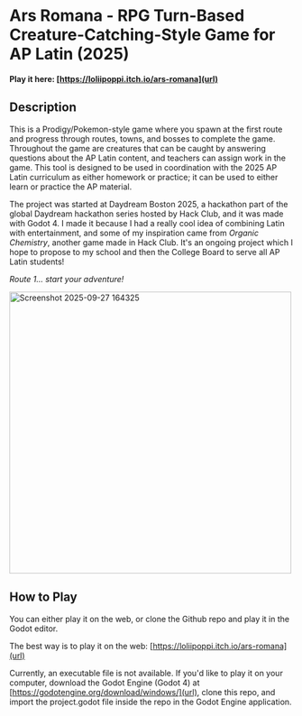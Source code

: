 # Ars Romana - RPG Turn-Based Creature-Catching-Style Game for AP Latin (2025)

**Play it here: [https://loliipoppi.itch.io/ars-romana](url)**

## Description
This is a Prodigy/Pokemon-style game where you spawn at the first route and progress through routes, towns, and bosses to complete the game. Throughout the game are creatures that can be caught by answering questions about the AP Latin content, and teachers can assign work in the game. This tool is designed to be used in coordination with the 2025 AP Latin curriculum as either homework or practice; it can be used to either learn or practice the AP material.

The project was started at Daydream Boston 2025, a hackathon part of the global Daydream hackathon series hosted by Hack Club, and it was made with Godot 4. I made it because I had a really cool idea of combining Latin with entertainment, and some of my inspiration came from _Organic Chemistry_, another game made in Hack Club. It's an ongoing project which I hope to propose to my school and then the College Board to serve all AP Latin students!

_Route 1... start your adventure!_

<img height="500" alt="Screenshot 2025-09-27 164325" src="https://github.com/user-attachments/assets/fa98fb27-5f5a-45f2-8e2f-db48fa2651dc" />

## How to Play

You can either play it on the web, or clone the Github repo and play it in the Godot editor.

The best way is to play it on the web: [https://loliipoppi.itch.io/ars-romana](url)

Currently, an executable file is not available. If you'd like to play it on your computer, download the Godot Engine (Godot 4) at [https://godotengine.org/download/windows/](url), clone this repo, and import the project.godot file inside the repo in the Godot Engine application.
